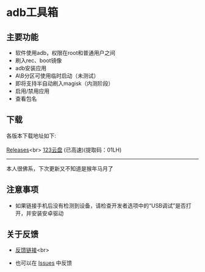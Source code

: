 # adb工具箱
## 主要功能
- 软件使用adb，权限在root和普通用户之间
- 刷入rec、boot镜像
- adb安装应用
- A\B分区可使用临时启动（未测试）
- 即将支持半自动刷入magisk（内测阶段）
- 启用/禁用应用
- 查看包名
## 下载
各版本下载地址如下: <br>
<br>
[Releases](https://github.com/luodyfdg/adbtools/releases "https://github.com/luodyfdg/adbtools/releases")<br>
[123云盘](https://www.123pan.com/s/XBLRVv-J5wHv "https://www.123pan.com/s/XBLRVv-J5wHv") (已高速)(提取码：01LH)

---

本人很佛系，下次更新又不知道是猴年马月了

## 注意事项
- 如果链接手机后没有检测到设备，请检查开发者选项中的“USB调试”是否打开，并安装安卓驱动

## 关于反馈
- [反馈链接](https://support.qq.com/products/410627 "https://support.qq.com/products/410627")<br>

- 也可以在
[Issues](https://github.com/luodyfdg/adbtools/issues "https://github.com/luodyfdg/adbtools/issues") 中反馈
